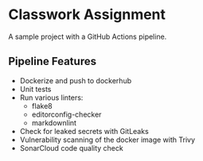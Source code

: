 # Classwork Assignment

A sample project with a GitHub Actions pipeline.

## Pipeline Features

- Dockerize and push to dockerhub
- Unit tests
- Run various linters:
  - flake8
  - editorconfig-checker
  - markdownlint
- Check for leaked secrets with GitLeaks
- Vulnerability scanning of the docker image with Trivy
- SonarCloud code quality check
